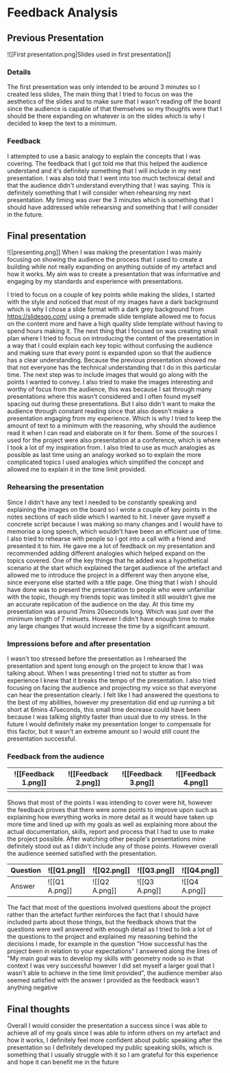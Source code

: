 # Feedback Analysis
## Previous Presentation
![[First presentation.png|Slides used in first presentation]]
### Details
The first presentation was only intended to be around 3 minutes so I created less slides, The main thing that I tried to focus on was the aesthetics of the slides and to make sure that I wasn't reading off the board since the audience is capable of that themselves so my thoughts were that I should be there expanding on whatever is on the slides which is why I decided to keep the text to a minimum.
### Feedback
I attempted to use a basic analogy to explain the concepts that I was covering. The feedback that I got told me that this helped the audience understand and it's definitely something that I will include in my next presentation.
I was also told that I went into too much technical detail and that the audience didn't understand everything that I was saying. This is definitely something that I will consider when rehearsing my next presentation.
My timing was over the 3 minutes which is something that I should have addressed while rehearsing and something that I will consider in the future.

<div style="page-break-after: always;"></div>

## Final presentation
![[presenting.png]]
When I was making the presentation I was mainly focusing on showing the audience the process that I used to create a building while not really expanding on anything outside of my artefact and how it works. My aim was to create a presentation that was informative and engaging by my standards and experience with presentations.

I tried to focus on a couple of key points while making the slides, I started with the style and noticed that most of my images have a dark background which is why I chose a slide format with a dark grey background from https://slidesgo.com/ using a premade slide template allowed me to focus on the content more and have a high quality slide template without having to spend hours making it.
The next thing that I focused on was creating small plan where I tried to focus on introducing the content of the presentation in a way that I could explain each key topic without confusing the audience and making sure that every point is expanded upon so that the audience has a clear understanding. Because the previous presentation showed me that not everyone has the technical understanding that I do in this particular time.
The next step was to include images that would go along with the points I wanted to convey. I also tried to make the images interesting and worthy of focus from the audience, this was because I sat through many presentations where this wasn't considered and I often found myself spacing out during these presentations.
But I also didn't want to make the audience through constant reading since that also doesn't make a presentation engaging from my experience. Which is why I tried to keep the amount of text to a minimum with the reasoning, why should the audience read it when I can read and elaborate on it for them. Some of the sources I used for the project were also presentation at a conference, which is where I took a lot of my inspiration from.
I also tried to use as much analogies as possible as last time using an analogy worked so to explain the more complicated topics I used analogies which simplified the concept and allowed me to explain it in the time limit provided.
### Rehearsing the presentation
Since I didn't have any text I needed to be constantly speaking and explaining the images on the board so I wrote a couple of key points in the notes sections of each slide which I wanted to hit. I never gave myself a concrete script because I was making so many changes and I would have to memorise a long speech, which wouldn't have been an efficient use of time.
I also tried to rehearse with people so I got into a call with a friend and presented it to him. He gave me a lot of feedback on my presentation and recommended adding different analogies which helped expand on the topics covered. One of the key things that he added was a hypothetical scenario at the start which explained the target audience of the artefact and allowed me to introduce the project in a different way then anyone else, since everyone else started with a title page.
One thing that I wish I should have done was to present the presentation to people who were unfamiliar with the topic, though my friends topic was limited it still wouldn't give me an accurate replication of the audience on the day.
At this time my presentation was around 7mins 20seconds long. Which was just over the minimum length of 7 minuets. However I didn't have enough time to make any large changes that would increase the time by a significant amount.
### Impressions before and after presentation
I wasn't too stressed before the presentation as I rehearsed the presentation and spent long enough on the project to know that I was talking about. When I was presenting I tried not to stutter as from experience I knew that it breaks the tempo of the presentation. I also tried focusing on facing the audience and projecting my voice so that everyone can hear the presentation clearly.
I felt like I had answered the questions to the best of my abilities, however my presentation did end up running a bit short at 6mins 47seconds, this small time decrease could have been because I was talking slightly faster than usual due to my stress. In the future I would definitely make my presentation longer to compensate for this factor, but it wasn't an extreme amount so I would still count the presentation successful.

<div style="page-break-after: always;"></div>

### Feedback from the audience

| ![[Feedback 1.png]] |  ![[Feedback 2.png]]   |   ![[Feedback 3.png]]  | ![[Feedback 4.png]] |
| ------------------- | --- | --- | ------------------- |
|  |     |     |  |
Shows that most of the points I was intending to cover were hit, however the feedback proves that there were some points to improve upon such as explaining how everything works in more detail as it would have taken up more time and lined up with my goals as well as explaining more about the actual documentation, skills, report and process that I had to use to make the project possible. After watching other people's presentations mine definitely stood out as I didn't include any of those points. However overall the audience seemed satisfied with the presentation.

|Question | ![[Q1.png]]   | ![[Q2.png]]   | ![[Q3.png]]   | ![[Q4.png]]   |
| --- | ------------- | ------------- | ------------- | ------------- |
|Answer | ![[Q1 A.png]] | ![[Q2 A.png]] | ![[Q3 A.png]] | ![[Q4 A.png]] |
The fact that most of the questions involved questions about the project rather than the artefact further reinforces the fact that I should have included parts about those things, but the feedback shows that the questions were well answered with enough detail as I tried to link a lot of the questions to the project and explained my reasoning behind the decisions I made, for example in the question "How successful has the project been in relation to your expectations" I answered along the lines of "My main goal was to develop my skills with geometry node so in that context I was very successful however I did set myself a larger goal that I wasn't able to achieve in the time limit provided", the audience member also seemed satisfied with the answer I provided as the feedback wasn't anything negative

## Final thoughts
Overall I would consider the presentation a success since I was able to achieve all of my goals since I was able to inform others on my artefact and how it works, I definitely feel more confident about public speaking after the presentation so I definitely developed my public speaking skills, which is something that I usually struggle with it so I am grateful for this experience and hope it can benefit me in the future